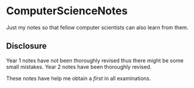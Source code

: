 # ComputerScienceNotes
Just my notes so that fellow computer scientists can also learn from them.

## Disclosure
Year 1 notes have not been thoroughly revised thus there might be some small mistakes. Year 2 notes have been thoroughly revised.

These notes have help me obtain a *first* in all examinations. 
